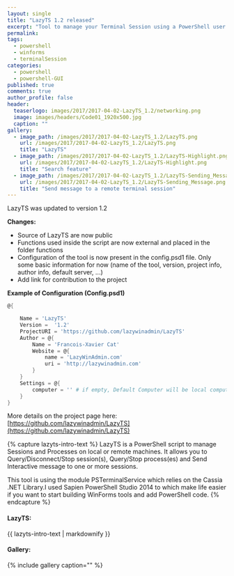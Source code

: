 ```yaml
---
layout: single
title: "LazyTS 1.2 released"
excerpt: "Tool to manage your Terminal Session using a PowerShell user interface (Windows Form)"
permalink:
tags:
  - powershell
  - winforms
  - terminalSession
categories:
  - powershell
  - powershell-GUI
published: true
comments: true
author_profile: false
header:
  teaserlogo: images/2017/2017-04-02-LazyTS_1.2/networking.png
  image: images/headers/Code01_1920x500.jpg
  caption: ""
gallery:
  - image_path: /images/2017/2017-04-02-LazyTS_1.2/LazyTS.png
    url: /images/2017/2017-04-02-LazyTS_1.2/LazyTS.png
    title: "LazyTS"
  - image_path: /images/2017/2017-04-02-LazyTS_1.2/LazyTS-Highlight.png
    url: /images/2017/2017-04-02-LazyTS_1.2/LazyTS-Highlight.png
    title: "Search feature"
  - image_path: /images/2017/2017-04-02-LazyTS_1.2/LazyTS-Sending_Message.png
    url: /images/2017/2017-04-02-LazyTS_1.2/LazyTS-Sending_Message.png
    title: "Send message to a remote terminal session"
---
```


LazyTS was updated to version 1.2

__Changes:__
* Source of LazyTS are now public
* Functions used inside the script are now external and placed in the folder functions
* Configuration of the tool is now present in the config.psd1 file. Only some basic information for now (name of the tool, version, project info, author info, default server, ...)
* Add link for contribution to the project

__Example of Configuration (Config.psd1)__
```powershell
@{

	Name = 'LazyTS'
	Version =  '1.2'
	ProjectURI = 'https://github.com/lazywinadmin/LazyTS'
	Author = @{
		Name = 'Francois-Xavier Cat'
		Website = @{
			name = 'LazyWinAdmin.com'
			uri = 'http://lazywinadmin.com'
		}
	}
	Settings = @{
		computer = '' # if empty, Default Computer will be local computer
	}
}
```

More details on the project page here: [https://github.com/lazywinadmin/LazyTS](https://github.com/lazywinadmin/LazyTS)

{% capture lazyts-intro-text %}
LazyTS is a PowerShell script to manage Sessions and Processes on local or remote machines. It allows you to Query/Disconnect/Stop session(s), Query/Stop process(es) and Send Interactive message to one or more sessions.

This tool is using the module PSTerminalService which relies on the Cassia .NET Library.I used Sapien PowerShell Studio 2014 to which make life easier if you want to start building WinForms tools and add PowerShell code.
{% endcapture %}

<div class="notice--info">
  <h4>LazyTS:</h4>
  {{ lazyts-intro-text | markdownify }}


<h4>Gallery:</h4>
{% include gallery caption="" %}
